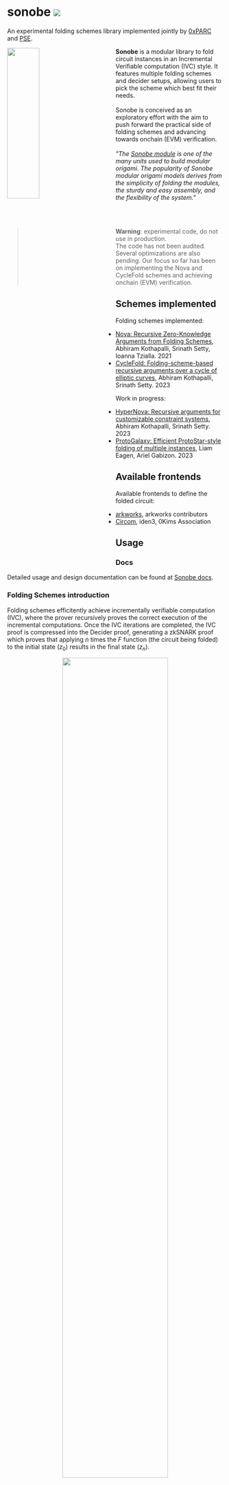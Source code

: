 # sonobe [![](https://img.shields.io/badge/Sonobe-Docs-blue)](https://privacy-scaling-explorations.github.io/sonobe-docs/)

An experimental folding schemes library implemented jointly by [0xPARC](https://0xparc.org/) and [PSE](https://pse.dev).

<span>
<img align="left" style="width:30%;min-width:250px;margin-bottom:20px;" src="https://privacy-scaling-explorations.github.io/sonobe-docs/imgs/sonobe.png">
<span align="right" style="width:65%;">
<b>Sonobe</b> is a modular library to fold circuit instances in an Incremental Verifiable computation (IVC) style. It features multiple folding schemes and decider setups, allowing users to pick the scheme which best fit their needs.
<br><br>
Sonobe is conceived as an exploratory effort with the aim to push forward the practical side of folding schemes and advancing towards onchain (EVM) verification.
<br><br>
<i>"The <a href="https://en.wikipedia.org/wiki/Sonobe">Sonobe module</a> is one of the many units used to build modular origami. The popularity of Sonobe modular origami models derives from the simplicity of folding the modules, the sturdy and easy assembly, and the flexibility of the system."</i>
</span>
</span>

<br><br>

> **Warning**: experimental code, do not use in production.<br>
> The code has not been audited. Several optimizations are also pending. Our focus so far has been on implementing the Nova and CycleFold schemes and achieving onchain (EVM) verification.

## Schemes implemented

Folding schemes implemented:

- [Nova: Recursive Zero-Knowledge Arguments from Folding Schemes](https://eprint.iacr.org/2021/370.pdf), Abhiram Kothapalli, Srinath Setty, Ioanna Tzialla. 2021
- [CycleFold: Folding-scheme-based recursive arguments over a cycle of elliptic curves](https://eprint.iacr.org/2023/1192.pdf), Abhiram Kothapalli, Srinath Setty. 2023

Work in progress:

- [HyperNova: Recursive arguments for customizable constraint systems](https://eprint.iacr.org/2023/573.pdf), Abhiram Kothapalli, Srinath Setty. 2023
- [ProtoGalaxy: Efficient ProtoStar-style folding of multiple instances](https://eprint.iacr.org/2023/1106.pdf), Liam Eagen, Ariel Gabizon. 2023

## Available frontends

Available frontends to define the folded circuit:

- [arkworks](https://github.com/arkworks-rs), arkworks contributors
- [Circom](https://github.com/iden3/circom), iden3, 0Kims Association

## Usage

### Docs

Detailed usage and design documentation can be found at [Sonobe docs](https://privacy-scaling-explorations.github.io/sonobe-docs/).

### Folding Schemes introduction

Folding schemes efficitently achieve incrementally verifiable computation (IVC), where the prover recursively proves the correct execution of the incremental computations.
Once the IVC iterations are completed, the IVC proof is compressed into the Decider proof, generating a zkSNARK proof which proves that applying $n$ times the $F$ function (the circuit being folded) to the initial state ($z_0$) results in the final state ($z_n$).


<p align="center">
    <img src="https://privacy-scaling-explorations.github.io/sonobe-docs/imgs/folding-main-idea-diagram.png" style="width:70%;" />
</p>

Where $w_i$ are the external witnesses used at each iterative step.

In other words, it allows to prove efficiently that $z_n = F(...~F(F(F(F(z_0, w_0), w_1), w_2), ...), w_{n-1})$.


### Overview of sonobe

Sonobe is a folding schemes modular library to fold arithmetic circuit instances in an incremental verifiable computation (IVC) style. It also provides the tools required to generate a zkSNARK proof out of an IVC proof and to verify it on Ethereum's EVM.

The development flow using Sonobe looks like:

1. Define a circuit to be folded
2. Set which folding scheme to be used (eg. Nova with CycleFold)
3. Set a final decider to generate the final proof (eg. Spartan over Pasta curves)
4. Generate the the decider verifier

<p align="center">
    <img src="https://privacy-scaling-explorations.github.io/sonobe-docs/imgs/sonobe-lib-pipeline.png"/>
</p>

The folding scheme and decider used can be swapped respectively with a few lines of code (eg. switching from a Decider that uses two Spartan proofs over a cycle of curves, to a Decider that uses a single Groth16 proof over the BN254 to be verified in an Ethereum smart contract).

The [Sonobe docs](https://privacy-scaling-explorations.github.io/sonobe-docs/) contain more details about the usage and design of the library.

Complete examples can be found at [folding-schemes/examples](https://github.com/privacy-scaling-explorations/sonobe/tree/main/folding-schemes/examples)

## License

Sonobe is [MIT Licensed](https://github.com/privacy-scaling-explorations/sonobe/blob/main/LICENSE).

## Acknowledgments

This project builds on top of multiple [arkworks](https://github.com/arkworks-rs) libraries. It uses Espresso system's [virtual polynomial](https://github.com/EspressoSystems/hyperplonk/blob/main/arithmetic/src/virtual_polynomial.rs) abstraction and its [SumCheck](https://github.com/EspressoSystems/hyperplonk/tree/main/subroutines/src/poly_iop/sum_check) implementation.

The Solidity templates used in `nova_cyclefold_verifier.sol`, use [iden3](https://github.com/iden3/snarkjs/blob/master/templates/verifier_groth16.sol.ejs)'s Groth16 implementation and a KZG10 Solidity template adapted from [weijiekoh/libkzg](https://github.com/weijiekoh/libkzg).

In addition to the direct code contributors who make this repository possible, this project has been made possible by many conversations with [Srinath Setty](https://github.com/srinathsetty), [Lev Soukhanov](https://github.com/levs57), [Matej Penciak](https://github.com/mpenciak), [Adrian Hamelink](https://github.com/adr1anh), [François Garillot](https://github.com/huitseeker), [Daniel Marin](https://github.com/danielmarinq), [Han Jian](https://github.com/han0110), [Wyatt Benno](https://github.com/wyattbenno777), [Nikkolas Gailly](https://github.com/nikkolasg) and [Nalin Bhardwaj](https://github.com/nalinbhardwaj), to whom we are grateful.
